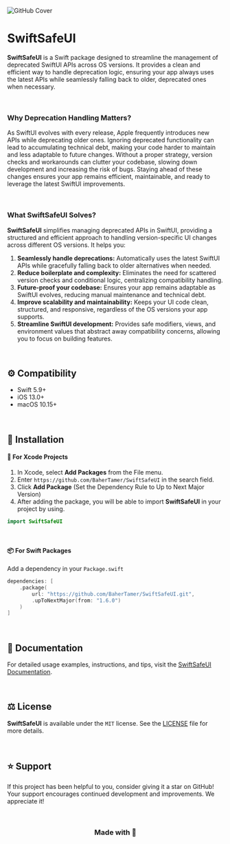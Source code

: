 ![GitHub Cover](https://github.com/user-attachments/assets/7383a58d-fdf8-4a03-a1e0-1b3b1c811f22)

# SwiftSafeUI
**SwiftSafeUI** is a Swift package designed to streamline the management of deprecated SwiftUI APIs across OS versions. It provides a clean and efficient way to handle deprecation logic, ensuring your app always uses the latest APIs while seamlessly falling back to older, deprecated ones when necessary.

<br/>

### Why Deprecation Handling Matters?
As SwiftUI evolves with every release, Apple frequently introduces new APIs while deprecating older ones. Ignoring deprecated functionality can lead to accumulating technical debt, making your code harder to maintain and less adaptable to future changes. Without a proper strategy, version checks and workarounds can clutter your codebase, slowing down development and increasing the risk of bugs. Staying ahead of these changes ensures your app remains efficient, maintainable, and ready to leverage the latest SwiftUI improvements.

<br/>

### What SwiftSafeUI Solves?
**SwiftSafeUI** simplifies managing deprecated APIs in SwiftUI, providing a structured and efficient approach to handling version-specific UI changes across different OS versions. It helps you:

1. **Seamlessly handle deprecations:** Automatically uses the latest SwiftUI APIs while gracefully falling back to older alternatives when needed.
2. **Reduce boilerplate and complexity:** Eliminates the need for scattered version checks and conditional logic, centralizing compatibility handling.
3. **Future-proof your codebase:** Ensures your app remains adaptable as SwiftUI evolves, reducing manual maintenance and technical debt.
4. **Improve scalability and maintainability:** Keeps your UI code clean, structured, and responsive, regardless of the OS versions your app supports.
5. **Streamline SwiftUI development:** Provides safe modifiers, views, and environment values that abstract away compatibility concerns, allowing you to focus on building features.

<br/>

## ⚙️ Compatibility
- Swift 5.9+
- iOS 13.0+
- macOS 10.15+

<br/>

## 🔩 Installation
#### 🔨 For Xcode Projects
1. In Xcode, select **Add Packages** from the File menu.
2. Enter `https://github.com/BaherTamer/SwiftSafeUI` in the search field.
3. Click **Add Package** (Set the Dependency Rule to Up to Next Major Version)
4. After adding the package, you will be able to import **SwiftSafeUI** in your project by using.

``` swift
import SwiftSafeUI
```

<br/>

#### 📦 For Swift Packages
Add a dependency in your `Package.swift`

``` swift
dependencies: [
    .package(
        url: "https://github.com/BaherTamer/SwiftSafeUI.git",
        .upToNextMajor(from: "1.6.0")
    )
]
```

<br/>

## 📄 Documentation
For detailed usage examples, instructions, and tips, visit the [SwiftSafeUI Documentation](https://bahertamer.github.io/SwiftSafeUI/documentation/swiftsafeui/).

<br/>

## ⚖️ License
**SwiftSafeUI** is available under the `MIT` license. See the [LICENSE](LICENSE) file for more details.

<br/>

## ⭐️ Support
If this project has been helpful to you, consider giving it a star on GitHub! Your support encourages continued development and improvements. We appreciate it!

<br/>

<h3 align="center">Made with 💚</h3>
